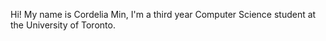 Hi! My name is Cordelia Min, I'm a third year Computer Science student at the University of Toronto.

<!---
cordeliamin/cordeliamin is a ✨ special ✨ repository because its `README.md` (this file) appears on your GitHub profile.
You can click the Preview link to take a look at your changes.
--->
